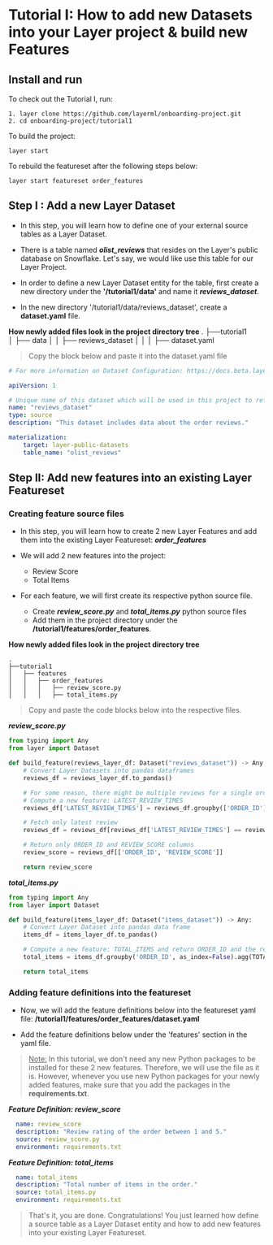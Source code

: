 # Tutorial I: How to add new Datasets into your Layer project & build new Features 

## Install and run
To check out the Tutorial I, run:
```commandline
1. layer clone https://github.com/layerml/onboarding-project.git
2. cd onboarding-project/tutorial1
```

To build the project:
```commandline
layer start
```

To rebuild the featureset after the following steps below:
```commandline
layer start featureset order_features
```


## Step I : Add a new Layer Dataset

- In this step, you will learn how to define one of your external source tables as a Layer Dataset.


- There is a table named ***olist_reviews*** that resides on the Layer's public database on Snowflake. Let's say, we would like use this table for our Layer Project.


- In order to define a new Layer Dataset entity for the table, first create a new directory under the **'/tutorial1/data'** and name it ***reviews_dataset***. 


- In the new directory '/tutorial1/data/reviews_dataset', create a **dataset.yaml** file.

**How newly added files look in the project directory tree**
.
├──tutorial1  
│   ├── data
│   │   ├── reviews_dataset
│   │   │   ├── dataset.yaml


> Copy the block below and paste it into the dataset.yaml file
```yaml
# For more information on Dataset Configuration: https://docs.beta.layer.co/docs/datacatalog/datasets

apiVersion: 1

# Unique name of this dataset which will be used in this project to refer to this dataset
name: "reviews_dataset"
type: source
description: "This dataset includes data about the order reviews."

materialization:
    target: layer-public-datasets
    table_name: "olist_reviews"
```

## Step II: Add new features into an existing Layer Featureset

### Creating feature source files

- In this step, you will learn how to create 2 new Layer Features and add them into the existing Layer Featureset: ***order_features***


- We will add 2 new features into the project:
  - Review Score
  - Total Items
 

- For each feature, we will first create its respective python source file.
  - Create ***review_score.py*** and ***total_items.py*** python source files 
  - Add them in the project directory under the **/tutorial1/features/order_features**. 

**How newly added files look in the project directory tree**
```
.
├──tutorial1  
│   ├── features
│   │   ├── order_features
│   │   │   ├── review_score.py
│   │   │   ├── total_items.py
```
 
>Copy and paste the code blocks below into the respective files.

***review_score.py***
```python
from typing import Any
from layer import Dataset

def build_feature(reviews_layer_df: Dataset("reviews_dataset")) -> Any:
    # Convert Layer Datasets into pandas dataframes
    reviews_df = reviews_layer_df.to_pandas()

    # For some reason, there might be multiple reviews for a single order in the data - Only take into account the latest review record
    # Compute a new feature: LATEST_REVIEW_TIMES
    reviews_df['LATEST_REVIEW_TIMES'] = reviews_df.groupby(['ORDER_ID'])['REVIEW_ANSWER_TIMESTAMP'].transform('max')

    # Fetch only latest review
    reviews_df = reviews_df[reviews_df['LATEST_REVIEW_TIMES'] == reviews_df['REVIEW_ANSWER_TIMESTAMP']]

    # Return only ORDER_ID and REVIEW_SCORE columns
    review_score = reviews_df[['ORDER_ID', 'REVIEW_SCORE']]

    return review_score
```
***total_items.py***
```python
from typing import Any
from layer import Dataset

def build_feature(items_layer_df: Dataset("items_dataset")) -> Any:
    # Convert Layer Dataset into pandas data frame
    items_df = items_layer_df.to_pandas()

    # Compute a new feature: TOTAL_ITEMS and return ORDER_ID and the relevant feature
    total_items = items_df.groupby('ORDER_ID', as_index=False).agg(TOTAL_ITEMS=("PRODUCT_ID", "count"))

    return total_items
```
### Adding feature definitions into the featureset
- Now, we will add the feature definitions below into the featureset yaml file: **/tutorial1/features/order_features/dataset.yaml** 


- Add the feature definitions below under the 'features' section in the yaml file. 

> <ins>Note:</ins> In this tutorial, we don't need any new Python packages to be installed for these 2 new features. Therefore, we will use the file as it is. 
> However, whenever you use new Python packages for your newly added features, make sure that you add the packages in the **requirements.txt**.

***Feature Definition: review_score***
```yaml
  name: review_score
  description: "Review rating of the order between 1 and 5."
  source: review_score.py
  environment: requirements.txt
```

***Feature Definition: total_items***
```yaml
  name: total_items
  description: "Total number of items in the order."
  source: total_items.py
  environment: requirements.txt
```
> That's it, you are done. Congratulations! You just learned how define a source table as a Layer Dataset entity and how to add new features into your existing Layer Featureset.
